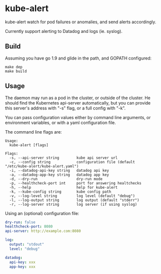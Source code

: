 # kube-alert

kube-alert watch for pod failures or anomalies, and send alerts accordingly.

Currently support alerting to Datadog and logs (ie. syslog).

## Build

Assuming you have go 1.9 and glide in the path, and GOPATH configured:

```shell
make dep
make build
```

## Usage

The daemon may run as a pod in the cluster, or outside of the cluster.
He should find the Kubernetes api-server automatically, but you can
provide this server's address with "-s" flag, or a full config with "-k".

You can pass configuration values either by command line arguments, or
environment variables, or with a yaml configuration file.

The command line flags are:
```
Usage:
  kube-alert [flags]

Flags:
  -s, --api-server string        kube api server url
  -c, --config string            configuration file (default "/etc/kube-alert/kube-alert.yaml")
  -i, --datadog-api-key string   datadog api key
  -a, --datadog-app-key string   datadog app key
  -d, --dry-run                  dry-run mode
  -p, --healthcheck-port int     port for answering healtchecks
  -h, --help                     help for kube-alert
  -k, --kube-config string       kube config path
  -v, --log-level string         log level (default "debug")
  -l, --log-output string        log output (default "stderr")
  -r, --log-server string        log server (if using syslog)
```

Using an (optional) configuration file:
```yaml
dry-run: false
healthcheck-port: 8080
api-server: http://example.com:8080

log:
  output: "stdout"
  level: "debug"

datadog:
  api-key: xxx
  app-key: xxx
```

